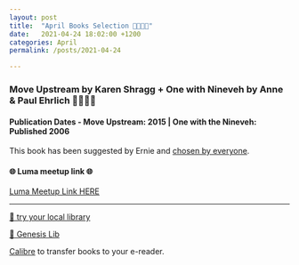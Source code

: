 ```yaml
---
layout: post
title:  "April Books Selection 👨‍👨‍👦‍👦"
date:   2021-04-24 18:02:00 +1200
categories: April
permalink: /posts/2021-04-24

---
```


### Move Upstream by Karen Shragg + One with Nineveh by Anne & Paul Ehrlich 👨‍👨‍👦‍👦


#### Publication Dates - Move Upstream: 2015 | One with the Nineveh: Published 2006


This book has been suggested by Ernie and [chosen by everyone](https://www.quiz-maker.com/results3596676x5d624499-108#tab-2).


####  🌐 Luma meetup link 🌐

[Luma Meetup Link HERE](https://lu.ma/j6nzmbz0)


---

[🔗 try your local library](https://www.overdrive.com/)

[🔗 Genesis Lib](http://libgen.rs)

[Calibre](https://calibre-ebook.com/) to transfer books to your e-reader.


